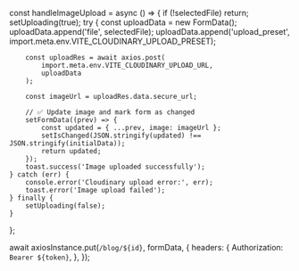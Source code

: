 const handleImageUpload = async () => {
	if (!selectedFile) return;
	setUploading(true);
	try {
		const uploadData = new FormData();
		uploadData.append('file', selectedFile);
		uploadData.append('upload_preset', import.meta.env.VITE_CLOUDINARY_UPLOAD_PRESET);

		const uploadRes = await axios.post(
			import.meta.env.VITE_CLOUDINARY_UPLOAD_URL,
			uploadData
		);

		const imageUrl = uploadRes.data.secure_url;

		// ✅ Update image and mark form as changed
		setFormData((prev) => {
			const updated = { ...prev, image: imageUrl };
			setIsChanged(JSON.stringify(updated) !== JSON.stringify(initialData));
			return updated;
		});
		toast.success('Image uploaded successfully');
	} catch (err) {
		console.error('Cloudinary upload error:', err);
		toast.error('Image upload failed');
	} finally {
		setUploading(false);
	}
};

await axiosInstance.put(`/blog/${id}`, formData, {
	headers: {
		Authorization: `Bearer ${token}`,
	},
});

